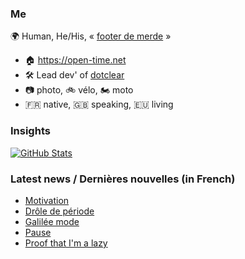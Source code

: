 ### Me

🌍 Human, He/His, « [footer de merde](https://open-time.net/post/2013/07/17/La-veritable-histoire-du-Footer-de-merde-) » 
* 🏠 https://open-time.net 
* 🛠️ Lead dev' of [dotclear](https://git.dotclear.org/dev/dotclear)
* 📷 photo, 🚲 vélo, 🏍️ moto 
* 🇫🇷 native, 🇬🇧 speaking, 🇪🇺 living

### Insights

[![GitHub Stats](https://github-readme-stats-sigma-five.vercel.app/api?username=franck-paul)](https://github.com/franck-paul)

### Latest news / Dernières nouvelles (in French)

<!-- BLOG-POST-LIST:START -->
- [Motivation](https://open-time.net/post/2025/02/05/Motivation)
- [Drôle de période](https://open-time.net/post/2025/02/04/Drole-de-periode)
- [Galilée mode](https://open-time.net/post/2025/02/03/Galilee-mode)
- [Pause](https://open-time.net/post/2025/02/02/Pause)
- [Proof that I&#39;m a lazy](https://open-time.net/post/2025/02/01/Proof-that-I-m-a-lazy)
<!-- BLOG-POST-LIST:END -->
